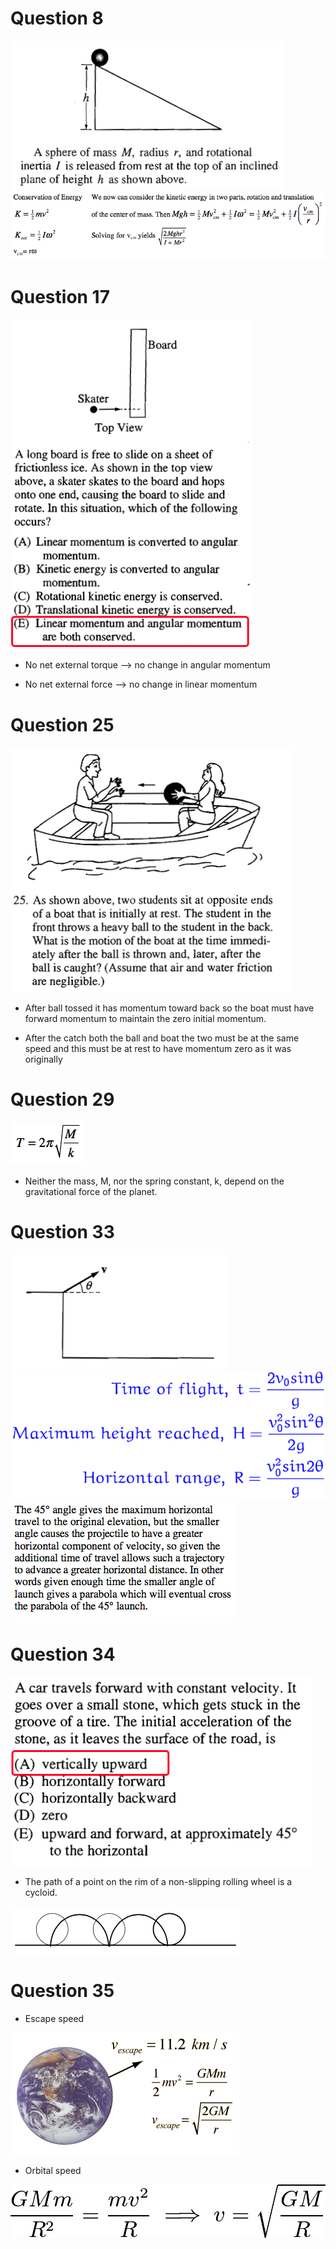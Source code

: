 Question 8
==========

  <img src="./media/image343.png" alt="A sphere of mass M, radius r, and rotational inertia I is released from rest at the top of an inclined plane of height h as shown above. "/>

  <img src="./media/image344.png" alt="Conservation of Energy - mv Kroc = 210 vcm= ro We now can consider the kinetic energy in two parts, rotation and translation -Mv2cm+}1 of the center of mass. Then Mgh = MVcm + 10 — Solving for vcm yields 2Mghr2 "/>

Question 17
===========

  <img src="./media/image345.png" alt="Board Skater Top View A long board is free to slide on a sheet of frictionless ice. As shown in the top view above, a skater skates to the board and hops onto one end, causing the board to slide and rotate. In this situation, which of the following occurs? (A) Linear momentum is converted to angular (B) (C) (D (E) momentum. Kinetic energy is converted to angular momentum. Rotational kinetic energy is conserved. Translational kinetic ener is conserved. Linear momentum and angular momentum are both conserved. "/>

-   No net external torque --&gt; no change in angular momentum

-   No net external force --&gt; no change in linear momentum

Question 25
===========

  <img src="./media/image346.png" alt="25. As shown above, two students sit at opposite ends of a boat that is initially at rest. The student in the front throws a heavy ball to the student in the back. What is the motion of the boat at the time immedi- ately after the ball is thrown and, later, after the ball is caught? (Assume that air and water friction are negligible.) "/>

-   After ball tossed it has momentum toward back so the boat must have forward momentum to maintain the zero initial momentum.

-   After the catch both the ball and boat the two must be at the same speed and this must be at rest to have momentum zero as it was originally

Question 29
===========

  <img src="./media/image347.png" alt="C:\25225E85\B09A51C6-0574-4A0C-A2C1-496768C10C63_files\image347.png"/>

-   Neither the mass, M, nor the spring constant, k, depend on the gravitational force of the planet.

Question 33
===========

  <img src="./media/image348.png" alt="C:\25225E85\B09A51C6-0574-4A0C-A2C1-496768C10C63_files\image348.png"/>

  <img src="./media/image349.png" alt="2vosin0 Time of flight, t g vä sin20 Maximum height reached, H asin20 v Horizontal range, R "/>

  <img src="./media/image350.png" alt="The 450 angle gives the maximum horizontal travel to the original elevation, but the smaller angle causes the projectile to have a greater horizontal component of velocity, so given the additional time of travel allows such a trajectory to advance a greater horizontal distance. In other words given enough time the smaller angle of launch gives a parabola which will eventual cross the parabola of the 450 launch. "/>

Question 34
===========

  <img src="./media/image351.png" alt="A car travels forward with constant velocity. It goes over a small stone, which gets stuck in the groove of a tire. The initial acceleration of the stone, as it leaves the surface of the road, is (A) vertically upward orrzont y orwa (C) horizontally backward (D) zero (E) upward and forward, at approximately 450 to the horizontal "/>

-   The path of a point on the rim of a non-slipping rolling wheel is a cycloid.

  <img src="./media/image352.png" alt="C:\25225E85\B09A51C6-0574-4A0C-A2C1-496768C10C63_files\image352.png"/>

Question 35
===========

-   Escape speed

  <img src="./media/image353.png" alt="-11.2 km/ s escape GMm 2GM "/>

-   Orbital speed

  <img src="./media/image354.png" alt="GMm mv GM "/>